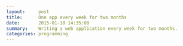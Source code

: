 ```yaml
---
layout:     post
title:      One app every week for two months
date:       2015-01-10 14:35:00
summary:    Writing a web application every week for two months.
categories: programming
---
```


